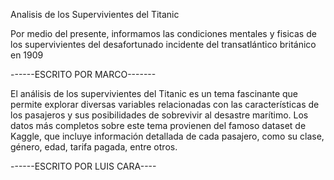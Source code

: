 Analisis de los Supervivientes del Titanic

Por medio del presente, informamos las condiciones mentales y fisicas de los supervivientes del desafortunado incidente del transatlántico británico en 1909

------ESCRITO POR MARCO-------

El análisis de los supervivientes del Titanic es un tema fascinante que permite explorar diversas variables relacionadas con las características de los pasajeros y sus posibilidades de sobrevivir al desastre marítimo. Los datos más completos sobre este tema provienen del famoso dataset de Kaggle, que incluye información detallada de cada pasajero, como su clase, género, edad, tarifa pagada, entre otros.

------ESCRITO POR LUIS CARA----
